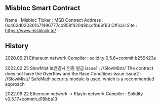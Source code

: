 ## Misbloc Smart Contract
Name : Misbloc	Ticker : MSB	Contract Address : 0x462d020301b7f496777cb958f420d8bccfb66f93	Official Site : https://www.misblock.io/


## History

2020.09.21	Ethereum network	Compiler : solidity 0.5.6+commit.b259423e

2022.02.25	SlowMist 보안감사 인증 발급	issue1 : //SlowMist// The contract does not have the Overflow and the Race Conditions issue	issue2 : //SlowMist// SafeMath security module is used, which is a recommended approach

2022.06.22	Ethereum network -> Klaytn network	Compiler : Solidity v0.5.17+commit.d19bba13
